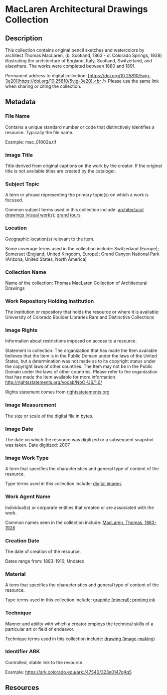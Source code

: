 # MacLaren Architectural Drawings Collection
## Description
This collection contains original pencil sketches and watercolors by architect Thomas MacLaren, (b. Scotland, 1863 - d. Colorado Springs, 1928) illustrating the architecture of England, Italy, Scotland, Switzerland, and elsewhere. The works were completed between 1880 and 1891.

Permanent address to digital collection: [https://doi.org/10.25810/5vjg-3e20](https://doi.org/10.25810/5vjg-3e20).<br /> 
Please use the same link when sharing or citing the collection.
## Metadata
### File Name
Contains a unique standard number or code that distinctively identifies a resource. Typically the file name. 

Example: mac_01002a.tif

### Image Title
Title derived from original captions on the work by the creator. If the original title is not available titles are created by the cataloger.
### Subject Topic
A term or phrase representing the primary topic(s) on which a work is focused. 

Common subject terms used in this collection include: [architectural drawings (visual works)](http://vocab.getty.edu/page/aat/300034787); [grand tours](http://vocab.getty.edu/page/aat/300054796)

### Location
Geographic location(s) relevant to the item. 

Some coverage terms used in the collection include: Switzerland (Europe); Somerset (England, United Kingdom, Europe); Grand Canyon National Park (Arizona, United States, North America)

### Collection Name
Name of the collection: Thomas MacLaren Collection of Architectural Drawings

### Work Repository Holding Institution
The institution or repository that holds the resource or where it is available: University of Colorado Boulder Libraries Rare and Distinctive Collections

### Image Rights
Information about restrictions imposed on access to a resource.

Statement in collection: The organization that has made the Item available believes that the Item is in the Public Domain under the laws of the United States, but a determination was not made as to its copyright status under the copyright laws of other countries. The Item may not be in the Public Domain under the laws of other countries. Please refer to the organization that has made the Item available for more information. http://rightsstatements.org/vocab/NoC-US/1.0/

Rights statement comes from [rightsstatements.org](https://rightsstatements.org/page/1.0/?language=en)

### Image Measurement
The size or scale of the digital file in bytes. 
### Image Date
The date on which the resource was digitized or a subsequent snapshot was taken. 
Date digitized: 2007
### Image Work Type
A term that specifies the characteristics and general type of content of the resource. 

Type terms used in this collection include: [digital images](http://vocab.getty.edu/page/aat/300215302)  

### Work Agent Name
Individual(s) or corporate entities that created or are associated with the work. 

Common names seen in the collection include: [MacLaren, Thomas, 1863-1928](http://id.loc.gov/authorities/names/no2007052477)
### Creation Date
The date of creation of the resource.

Dates range from: 1883-1910; Undated

### Material
A term that specifies the characteristics and general type of content of the resource. 

Type terms used in this collection include: [graphite (mineral)](http://vocab.getty.edu/page/aat/300011098); [printing ink](http://vocab.getty.edu/page/aat/300187371) 
### Technique
Manner and ability with which a creator employs the technical skills of a particular art or field of endeavor. 

Technique terms used in this collection include: [drawing (image-making)](http://vocab.getty.edu/page/aat/300054196)
### Identifier ARK
Controlled, stable link to the resource. 

Example: https://ark.colorado.edu/ark:/47540/323s0147g4q5 
## Resources
